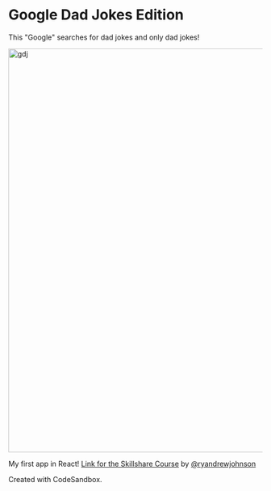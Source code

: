 # Google Dad Jokes Edition

This "Google" searches for dad jokes and only dad jokes!

<img width="800" alt="gdj" src="https://user-images.githubusercontent.com/48096245/213919413-51d6e72a-ad94-41ea-b1e9-10d9de422862.png">


My first app in React! [Link for the Skillshare Course](https://www.skillshare.com/pt/classes/React-para-iniciantes-construa-um-aplicativo-e-aprenda-os-fundamentos/365381517/projects?category=technology) by [@ryandrewjohnson](https://github.com/ryandrewjohnson/)


Created with CodeSandbox. 
